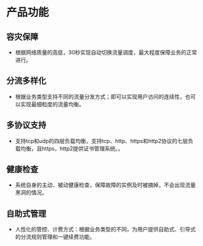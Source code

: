 # 产品功能
## 容灾保障
* 根据网络质量的高低，30秒实现自动切换流量调度，最大程度保障业务的正常进行。

## 分流多样化
* 根据业务类型支持不同的流量分发方式；即可以实现用户访问的连续性，也可以实现最细粒度的流量均衡。

## 多协议支持
* 支持tcp和udp的四层负载均衡，支持tcp、http、https和http2协议的七层负载均衡，且https，http2提供证书管理系统。。

## 健康检查
* 系统自身的主动、被动健康检查，保障故障的实例及时被摘掉，不会出现流量黑洞的情况。
## 自助式管理
* 人性化的管控、计费方式：根据业务类型的不同，为用户提供自助式、引导式的分流规则管理和一键续费功能。
